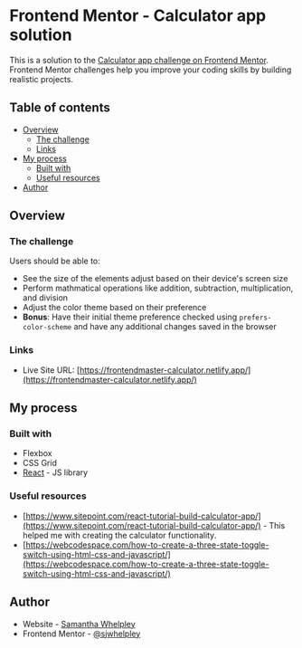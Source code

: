 # Frontend Mentor - Calculator app solution

This is a solution to the [Calculator app challenge on Frontend Mentor](https://www.frontendmentor.io/challenges/calculator-app-9lteq5N29). Frontend Mentor challenges help you improve your coding skills by building realistic projects.

## Table of contents

- [Overview](#overview)
  - [The challenge](#the-challenge)
  - [Links](#links)
- [My process](#my-process)
  - [Built with](#built-with)
  - [Useful resources](#useful-resource)
- [Author](#author)

## Overview

### The challenge

Users should be able to:

- See the size of the elements adjust based on their device's screen size
- Perform mathmatical operations like addition, subtraction, multiplication, and division
- Adjust the color theme based on their preference
- **Bonus**: Have their initial theme preference checked using `prefers-color-scheme` and have any additional changes saved in the browser

### Links

- Live Site URL: [https://frontendmaster-calculator.netlify.app/](https://frontendmaster-calculator.netlify.app/)

## My process

### Built with

- Flexbox
- CSS Grid
- [React](https://reactjs.org/) - JS library

### Useful resources

- [https://www.sitepoint.com/react-tutorial-build-calculator-app/](https://www.sitepoint.com/react-tutorial-build-calculator-app/) - This helped me with creating the calculator functionality.
- [https://webcodespace.com/how-to-create-a-three-state-toggle-switch-using-html-css-and-javascript/](https://webcodespace.com/how-to-create-a-three-state-toggle-switch-using-html-css-and-javascript/)

## Author

- Website - [Samantha Whelpley](https://www.samwhelpley.me)
- Frontend Mentor - [@sjwhelpley](https://www.frontendmentor.io/profile/sjwhelpley)
